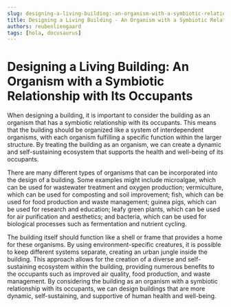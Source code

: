 ```yaml
---
slug: designing-a-living-building:-an-organism-with-a-symbiotic-relationship-with-its-occupants
title: Designing a Living Building - An Organism with a Symbiotic Relationship with Its Occupants
authors: reubenliengaard
tags: [hola, docusaurus]
---
```


# Designing a Living Building: An Organism with a Symbiotic Relationship with Its Occupants

When designing a building, it is important to consider the building as an organism that has a symbiotic relationship with its occupants. This means that the building should be organized like a system of interdependent organisms, with each organism fulfilling a specific function within the larger structure. By treating the building as an organism, we can create a dynamic and self-sustaining ecosystem that supports the health and well-being of its occupants.

There are many different types of organisms that can be incorporated into the design of a building. Some examples might include microalgae, which can be used for wastewater treatment and oxygen production; vermiculture, which can be used for composting and soil improvement; fish, which can be used for food production and waste management; guinea pigs, which can be used for research and education; leafy green plants, which can be used for air purification and aesthetics; and bacteria, which can be used for biological processes such as fermentation and nutrient cycling.

The building itself should function like a shell or frame that provides a home for these organisms. By using environment-specific creatures, it is possible to keep different systems separate, creating an urban jungle inside the building. This approach allows for the creation of a diverse and self-sustaining ecosystem within the building, providing numerous benefits to the occupants such as improved air quality, food production, and waste management. By considering the building as an organism with a symbiotic relationship with its occupants, we can design buildings that are more dynamic, self-sustaining, and supportive of human health and well-being.